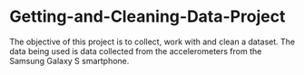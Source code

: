 Getting-and-Cleaning-Data-Project
=================================

The objective of this project is to collect, work with and clean a dataset.   The data being used is data collected from the accelerometers from the Samsung Galaxy S smartphone. 
